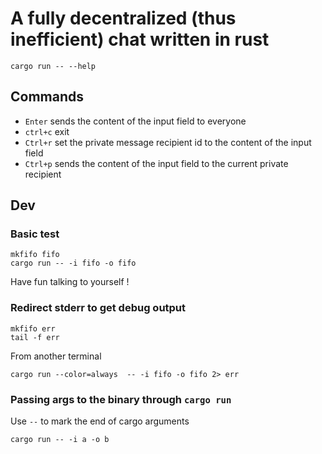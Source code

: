 A fully decentralized (thus inefficient) chat written in rust
===

```
cargo run -- --help
```

## Commands
* `Enter` sends the content of the input field to everyone
* `ctrl+c` exit
* `Ctrl+r` set the private message recipient id to the content of the input field
* `Ctrl+p` sends the content of the input field to the current private recipient


## Dev

### Basic test

```
mkfifo fifo
cargo run -- -i fifo -o fifo
```

Have fun talking to yourself !

### Redirect stderr to get debug output

```
mkfifo err
tail -f err
```
From another terminal
```
cargo run --color=always  -- -i fifo -o fifo 2> err
```

### Passing args to the binary through `cargo run`

Use `--` to mark the end of cargo arguments

```
cargo run -- -i a -o b
```